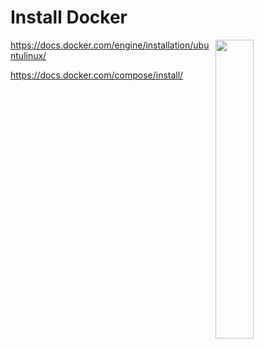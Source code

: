 # Install Docker
<img src="https://upload.wikimedia.org/wikipedia/commons/9/9b/Social_Network_Analysis_Visualization.png" align="right" width="35%">


https://docs.docker.com/engine/installation/ubuntulinux/

https://docs.docker.com/compose/install/
